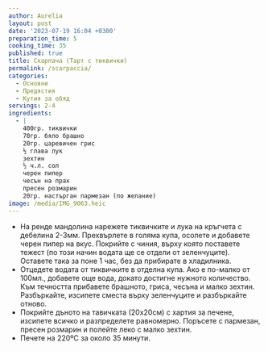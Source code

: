 ```yaml
---
author: Aurelia
layout: post
date: '2023-07-19 16:04 +0300'
preparation_time: 5
cooking_time: 35
published: true
title: Скарпача (Тарт с тиквички)
permalink: /scarpaccia/
categories:
  - Основни
  - Предястия
  - Кутия за обяд
servings: 2-4
ingredients:
  - |
    400гр. тиквички
    70гр. бяло брашно
    20гр. царевичен грис
    ½ глава лук
    зехтин
    ½ ч.л. сол
    черен пипер
    чесън на прах
    пресен розмарин
    20гр. настърган пармезан (по желание)
image: /media/IMG_9063.heic
---
```

- На ренде мандолина нарежете тиквичките и лука на кръгчета с дебелина 2-3мм. Прехвърлете в голяма купа, осолете и добавете черен пипер на вкус. Покрийте с чиния, върху която поставете тежест (по този начин водата ще се отдели от зеленчуците). Оставете така за поне 1 час, без да прибирате в хладилника.
- Отцедете водата от тиквичките в отделна купа. Ако е по-малко от 100мл., добавете още вода, докато достигне нужното количество. Към течността прибавете брашното, гриса, чесъна и малко зехтин. Разбъркайте, изсипете сместа върху зеленчуците и разбъркайте отново. 
- Покрийте дъното на тавичката (20х20см) с хартия за печене, изсипете всичко и разпределете равномерно. Поръсете с пармезан, пресен розмарин и полейте леко с малко зехтин.
- Печете на 220ºС за около 35 минути.

